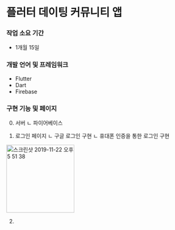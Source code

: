 # 플러터 데이팅 커뮤니티 앱




### 작업 소요 기간

- 1개월 15일


### 개발 언어 및 프레임워크

- Flutter
- Dart
- Firebase

### 구현 기능 및 페이지

0. 서버
  ㄴ 파이어베이스


1. 로그인 페이지
  ㄴ 구글 로그인 구현
  ㄴ 휴대폰 인증을 통한 로그인 구현
  
<img width="178" alt="스크린샷 2019-11-22 오후 5 51 38" src="https://user-images.githubusercontent.com/43875634/69606580-87d7d900-1066-11ea-9300-9bbc2c0820d4.png">

2. 
